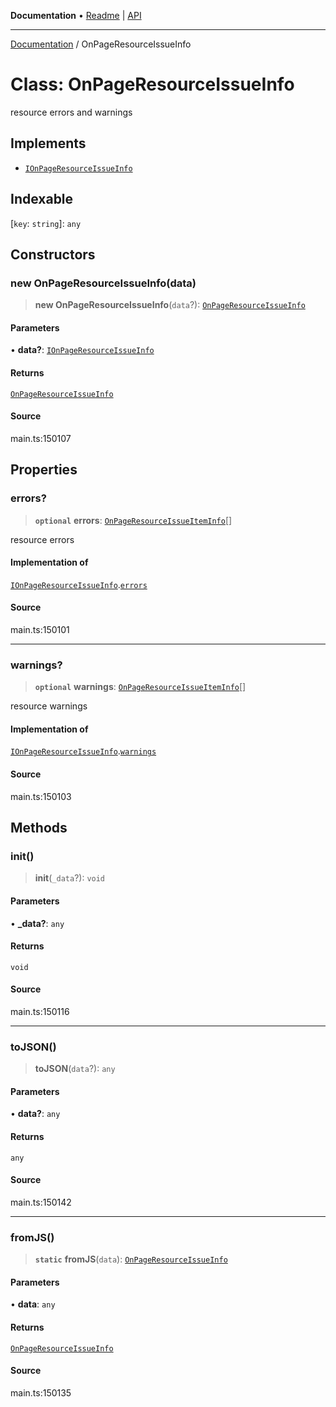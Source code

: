 **Documentation** • [Readme](../README.md) \| [API](../globals.md)

***

[Documentation](../README.md) / OnPageResourceIssueInfo

# Class: OnPageResourceIssueInfo

resource errors and warnings

## Implements

- [`IOnPageResourceIssueInfo`](../interfaces/IOnPageResourceIssueInfo.md)

## Indexable

 \[`key`: `string`\]: `any`

## Constructors

### new OnPageResourceIssueInfo(data)

> **new OnPageResourceIssueInfo**(`data`?): [`OnPageResourceIssueInfo`](OnPageResourceIssueInfo.md)

#### Parameters

• **data?**: [`IOnPageResourceIssueInfo`](../interfaces/IOnPageResourceIssueInfo.md)

#### Returns

[`OnPageResourceIssueInfo`](OnPageResourceIssueInfo.md)

#### Source

main.ts:150107

## Properties

### errors?

> **`optional`** **errors**: [`OnPageResourceIssueItemInfo`](OnPageResourceIssueItemInfo.md)[]

resource errors

#### Implementation of

[`IOnPageResourceIssueInfo`](../interfaces/IOnPageResourceIssueInfo.md).[`errors`](../interfaces/IOnPageResourceIssueInfo.md#errors)

#### Source

main.ts:150101

***

### warnings?

> **`optional`** **warnings**: [`OnPageResourceIssueItemInfo`](OnPageResourceIssueItemInfo.md)[]

resource warnings

#### Implementation of

[`IOnPageResourceIssueInfo`](../interfaces/IOnPageResourceIssueInfo.md).[`warnings`](../interfaces/IOnPageResourceIssueInfo.md#warnings)

#### Source

main.ts:150103

## Methods

### init()

> **init**(`_data`?): `void`

#### Parameters

• **\_data?**: `any`

#### Returns

`void`

#### Source

main.ts:150116

***

### toJSON()

> **toJSON**(`data`?): `any`

#### Parameters

• **data?**: `any`

#### Returns

`any`

#### Source

main.ts:150142

***

### fromJS()

> **`static`** **fromJS**(`data`): [`OnPageResourceIssueInfo`](OnPageResourceIssueInfo.md)

#### Parameters

• **data**: `any`

#### Returns

[`OnPageResourceIssueInfo`](OnPageResourceIssueInfo.md)

#### Source

main.ts:150135
